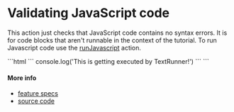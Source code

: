 # Validating JavaScript code

This action just checks that JavaScript code contains no syntax errors.
It is for code blocks that aren't runnable in the context of the tutorial.
To run Javascript code use the [runJavascript](run_javascript.md) action.

<a textrun="run-markdown-in-textrun">
```html
<a textrun="run-javascript">
`​``
console.log('This is getting executed by TextRunner!')
`​``
</a>
```
</a>



#### More info

- [feature specs](../../features/activity-types/built-in/run-javascript/run-javascript.feature)
- [source code](../../src/activity-types/run-javascript.js)
